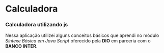 # Calculadora
### Calculadora utilizando js

Nessa aplicação utilizei alguns conceitos básicos que aprendi no módulo _Sintexe Básica em Java Script_ oferecido pela **DIO** em parceria com o **BANCO INTER**.
